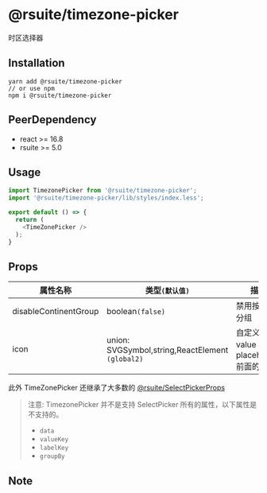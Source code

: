 # @rsuite/timezone-picker
   时区选择器

## Installation
```
yarn add @rsuite/timezone-picker
// or use npm
npm i @rsuite/timezone-picker
```

## PeerDependency
  - react >= 16.8
  - rsuite >= 5.0

## Usage
```typescript
import TimezonePicker from '@rsuite/timezone-picker';
import '@rsuite/timezone-picker/lib/styles/index.less';

export default () => {
  return (
    <TimeZonePicker />
  );
}
```

## Props

| 属性名称             | 类型`(默认值)`                                                                      | 描述                                 |
| -------------------- | ----------------------------------------------------------------------------------- | ------------------------------------ |
| disableContinentGroup | boolean`(false)`                                                                   | 禁用按大洲分组                        |
| icon                  | union: SVGSymbol,string,ReactElement `(global2)`                                   | 自定义 value 或者 placeholder 前面的图标 |

此外 TimeZonePicker 还继承了大多数的 [@rsuite/SelectPickerProps](https://rsuitejs.com/components/select-picker/#%3CSelectPicker%3E)

> 注意: TimezonePicker 并不是支持 SelectPicker 所有的属性，以下属性是不支持的。 
> - `data`
> - `valueKey`
> - `labelKey`
> - `groupBy`

## Note
